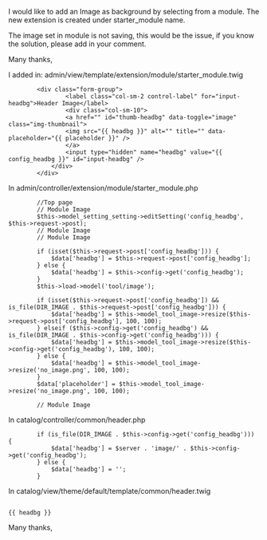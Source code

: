 I would like to add an Image as background by selecting from a module. The new extension is created under starter_module name.

The image set in module is not saving, this would be the issue, if you know the solution, please add in your comment.

Many thanks,


I added in: admin/view/template/extension/module/starter_module.twig


```
		<div class="form-group">
				<label class="col-sm-2 control-label" for="input-headbg">Header Image</label>
				<div class="col-sm-10">
				<a href="" id="thumb-headbg" data-toggle="image" class="img-thumbnail">
				<img src="{{ headbg }}" alt="" title="" data-placeholder="{{ placeholder }}" />
				</a>
				<input type="hidden" name="headbg" value="{{ config_headbg }}" id="input-headbg" />
			</div>
		</div>

```

In admin/controller/extension/module/starter_module.php

```
		//Top page
		// Module Image
	    $this->model_setting_setting->editSetting('config_headbg', $this->request->post);
		// Module Image
		// Module Image

		if (isset($this->request->post['config_headbg'])) {
			$data['headbg'] = $this->request->post['config_headbg'];
		} else {
			$data['headbg'] = $this->config->get('config_headbg');
		}
		$this->load->model('tool/image');
		
		if (isset($this->request->post['config_headbg']) && is_file(DIR_IMAGE . $this->request->post['config_headbg'])) {
			$data['headbg'] = $this->model_tool_image->resize($this->request->post['config_headbg'], 100, 100);
		} elseif ($this->config->get('config_headbg') && is_file(DIR_IMAGE . $this->config->get('config_headbg'))) {
			$data['headbg'] = $this->model_tool_image->resize($this->config->get('config_headbg'), 100, 100);
		} else {
			$data['headbg'] = $this->model_tool_image->resize('no_image.png', 100, 100);
		}
		$data['placeholder'] = $this->model_tool_image->resize('no_image.png', 100, 100);

		// Module Image

```

In catalog/controller/common/header.php

```
		if (is_file(DIR_IMAGE . $this->config->get('config_headbg'))) {
			$data['headbg'] = $server . 'image/' . $this->config->get('config_headbg');
		} else {
			$data['headbg'] = '';
		}

```

In catalog/view/theme/default/template/common/header.twig

```

{{ headbg }}

```



Many thanks,